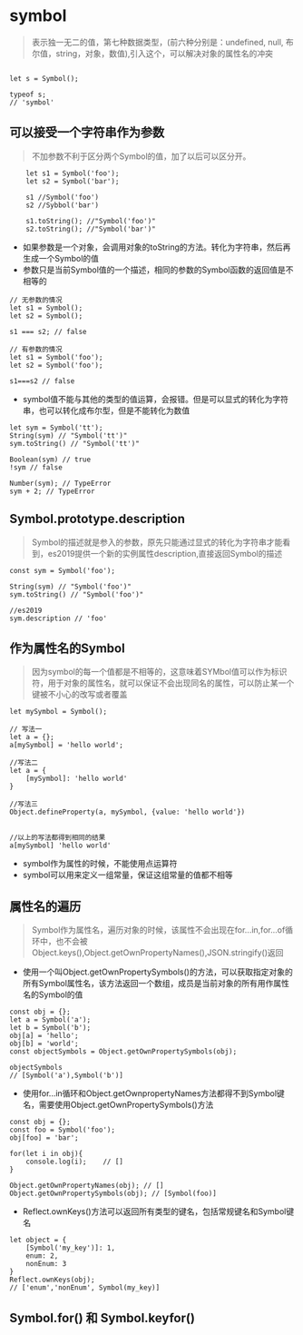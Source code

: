 # symbol

>表示独一无二的值，第七种数据类型，(前六种分别是：undefined, null, 布尔值，string，对象，数值),引入这个，可以解决对象的属性名的冲突
```

let s = Symbol();

typeof s;
// 'symbol'

```

## 可以接受一个字符串作为参数

>不加参数不利于区分两个Symbol的值，加了以后可以区分开。

```
    let s1 = Symbol('foo');
    let s2 = Symbol('bar');

    s1 //Symbol('foo')
    s2 //Sybbol('bar')

    s1.toString(); //"Symbol('foo')"
    s2.toString(); //"Symbol('bar')"

```

- 如果参数是一个对象，会调用对象的toString的方法。转化为字符串，然后再生成一个Symbol的值
- 参数只是当前Symbol值的一个描述，相同的参数的Symbol函数的返回值是不相等的

```
// 无参数的情况
let s1 = Symbol();
let s2 = Symbol();

s1 === s2; // false

// 有参数的情况
let s1 = Symbol('foo');
let s2 = Symbol('foo');

s1===s2 // false
```
- symbol值不能与其他的类型的值运算，会报错。但是可以显式的转化为字符串，也可以转化成布尔型，但是不能转化为数值

```
let sym = Symbol('tt');
String(sym) // "Symbol('tt')"
sym.toString() // "Symbol('tt')"

Boolean(sym) // true
!sym // false

Number(sym); // TypeError
sym + 2; // TypeError
```

## Symbol.prototype.description
>Symbol的描述就是参入的参数，原先只能通过显式的转化为字符串才能看到，es2019提供一个新的实例属性description,直接返回Symbol的描述

```
const sym = Symbol('foo');

String(sym) // "Symbol('foo')"
sym.toString() // "Symbol('foo')"

//es2019
sym.description // 'foo'
```

## 作为属性名的Symbol
> 因为symbol的每一个值都是不相等的，这意味着SYMbol值可以作为标识符，用于对象的属性名，就可以保证不会出现同名的属性，可以防止某一个键被不小心的改写或者覆盖

```
let mySymbol = Symbol();

// 写法一
let a = {};
a[mySymbol] = 'hello world';

//写法二
let a = {
    [mySymbol]: 'hello world'
}

//写法三
Object.defineProperty(a, mySymbol, {value: 'hello world'})


//以上的写法都得到相同的结果
a[mySymbol] 'hello world'

```

- symbol作为属性的时候，不能使用点运算符
- symbol可以用来定义一组常量，保证这组常量的值都不相等


## 属性名的遍历
>Symbol作为属性名，遍历对象的时候，该属性不会出现在for...in,for...of循环中，也不会被Object.keys(),Object.getOwnPropertyNames(),JSON.stringify()返回

- 使用一个叫Object.getOwnPropertySymbols()的方法，可以获取指定对象的所有Symbol属性名，该方法返回一个数组，成员是当前对象的所有用作属性名的Symbol的值

```
const obj = {};
let a = Symbol('a');
let b = Symbol('b');
obj[a] = 'hello';
obj[b] = 'world';
const objectSymbols = Object.getOwnPropertySymbols(obj);

objectSymbols
// [Symbol('a'),Symbol('b')]
```

- 使用for...in循环和Object.getOwnpropertyNames方法都得不到Symbol键名，需要使用Object.getOwnPropertySymbols()方法

```
const obj = {};
const foo = Symbol('foo');
obj[foo] = 'bar';

for(let i in obj){
    console.log(i);    // []
}

Object.getOwnPropertyNames(obj); // []
Object.getOwnPropertySymbols(obj); // [Symbol(foo)]
```

- Reflect.ownKeys()方法可以返回所有类型的键名，包括常规键名和Symbol键名

```
let object = {
    [Symbol('my_key')]: 1,
    enum: 2,
    nonEnum: 3
}
Reflect.ownKeys(obj);
// ['enum','nonEnum', Symbol(my_key)]
```

## Symbol.for() 和 Symbol.keyfor()

